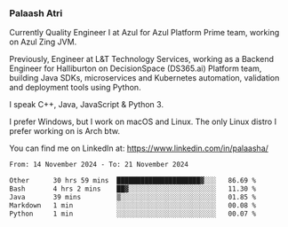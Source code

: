 ### Palaash Atri

Currently Quality Engineer I at Azul for Azul Platform Prime team, working on Azul Zing JVM. 

Previously, Engineer at L&T Technology Services, working as a Backend Engineer for Halliburton on DecisionSpace (DS365.ai) Platform team, building Java SDKs, microservices and Kubernetes automation, validation and deployment tools using Python.

I speak C++, Java, JavaScript & Python 3.

I prefer Windows, but I work on macOS and Linux. The only Linux distro I prefer working on is Arch btw.

You can find me on LinkedIn at: https://www.linkedin.com/in/palaasha/

<!--START_SECTION:waka-->

```txt
From: 14 November 2024 - To: 21 November 2024

Other      30 hrs 59 mins  █████████████████████▓░░░   86.69 %
Bash       4 hrs 2 mins    ██▓░░░░░░░░░░░░░░░░░░░░░░   11.30 %
Java       39 mins         ▒░░░░░░░░░░░░░░░░░░░░░░░░   01.85 %
Markdown   1 min           ░░░░░░░░░░░░░░░░░░░░░░░░░   00.08 %
Python     1 min           ░░░░░░░░░░░░░░░░░░░░░░░░░   00.07 %
```

<!--END_SECTION:waka-->
